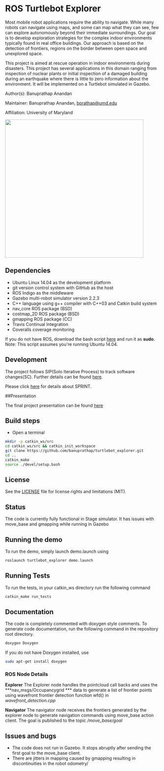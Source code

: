 
# ROS Turtlebot Explorer

Most mobile robot applications require the ability to navigate. While many robots can navigate using maps, and some can map what they can see, few can explore autonomously beyond their immediate surroundings. Our goal is to develop exploration strategies for the complex indoor environments typically found in real office buildings. Our approach is based on the detection of frontiers, regions on the border between open space and unexplored space.

This project is aimed at rescue operation in indoor environments during disasters. This project has several applications in this domain ranging from inspection of nuclear plants or initial inspection of a damaged building during an earthquake where there is little to zero information about the environment. It will be implemented on a Turtlebot simulated in Gazebo.


Author(s): Banuprathap Anandan

Maintainer: Banuprathap Anandan, bprathap@umd.edu

Affiliation: University of Maryland

<img src="http://s9.postimg.org/aah3joxv3/image.jpg" width="450">

## Dependencies

- Ubuntu Linux 14.04 as the development platform
- git version control system with GitHub as the host
- ROS Indigo as the middleware
- Gazebo multi-robot simulator version 2.2.3
- C++ language using g++ compiler with C++03 and Catkin build system
- nav_core ROS package (BSD)
- costmap_2D ROS package (BSD)
- gmapping ROS package (CC)
- Travis Continual Integration
- Coveralls coverage monitoring

If you do not have ROS, download the bash script [here](https://gist.github.com/banuprathap/b2dab970df1f89573203b546c5eb3a5c) and run it as **sudo**. Note: This script assumes you're running Ubuntu 14.04.


## Development

The project follows SIP(Solo Iterative Process) to track software changes(SC). Further details can be found [here](https://docs.google.com/a/terpmail.umd.edu/spreadsheets/d/1m4QfEprF2vfkDTjhZ0O-mHup5PYkOQxPVgxfXQqpzGI/edit?usp=sharing).

Please click [here](https://docs.google.com/a/terpmail.umd.edu/document/d/1kNLs_8jYGztJqUSOxdeH_uySTX-DTNycAQB1cX4yv8U/edit?usp=sharing) for details about SPRINT.

##Presentation

The final project presentation can be found [here](https://docs.google.com/presentation/d/1hmX8KdHXtDUZr1Ajh5W6bxFAbqxcGdVvO2YVlW8L4rE/edit?usp=sharing)

## Build steps

- Open a terminal
```bash
mkdir -p catkin_ws/src
cd catkin_ws/src && catkin_init_workspace
git clone https://github.com/banuprathap/turtlebot_explorer.git
cd ..
catkin_make
source ./devel/setup.bash
```

## License

See the [LICENSE](https://github.com/banuprathap/turtlebot_explorer/blob/master/LICENSE) file for license rights and limitations (MIT).

## Status

The code is currently fully functional in Stage simulator. It has issues with move_base and gmapping while running in Gazebo

## Running the demo

To run the demo, simply launch demo.launch using
```bash
roslaunch turtlebot_explorer demo.launch
```

## Running Tests

To run the tests, in your catkin_ws directory run the following command
```bash
catkin_make run_tests
```

## Documentation

The code is  completely commented with doxygen style comments. To generate code documentation, run
the following command in the repository root directory.

```bash
doxygen Doxygen
```
If you do not have Doxygen installed, use

```bash
sudo apt-get install doxygen
```

### ROS Node Details

**Explorer** The Explorer node handles the pointcloud call backs and uses the ***nav_msgs/Occupancygrid *** data to generate a list of frontier points using wavefront frontier detection function wfd() in *wavefront_detection.cpp*

**Navigator** The navigator node receives the frontiers generated by the explorer node to generate navigation commands using move_base action client. The goal is published to the topic */move_base/goal*

## Issues and bugs

- The code does not run in Gazebo. It stops abruptly after sending the first goal to the move_base client.
- There are jitters in mapping caused by gmapping resulting in discontinuities in the robot odometry/